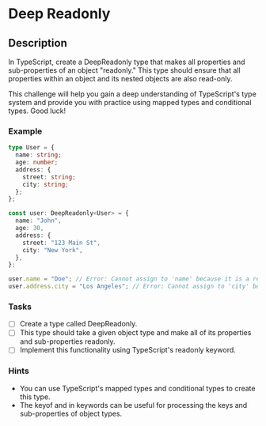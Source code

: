 # Deep Readonly

## Description

In TypeScript, create a DeepReadonly type that makes all properties and sub-properties of an object "readonly." This type should ensure that all properties within an object and its nested objects are also read-only.

This challenge will help you gain a deep understanding of TypeScript's type system and provide you with practice using mapped types and conditional types. Good luck!

### Example

```ts
type User = {
  name: string;
  age: number;
  address: {
    street: string;
    city: string;
  };
};

const user: DeepReadonly<User> = {
  name: "John",
  age: 30,
  address: {
    street: "123 Main St",
    city: "New York",
  },
};

user.name = "Doe"; // Error: Cannot assign to 'name' because it is a read-only property.
user.address.city = "Los Angeles"; // Error: Cannot assign to 'city' because it is a read-only property.
```

### Tasks

- [ ] Create a type called DeepReadonly.
- [ ] This type should take a given object type and make all of its properties and sub-properties readonly.
- [ ] Implement this functionality using TypeScript's readonly keyword.

### Hints

- You can use TypeScript's mapped types and conditional types to create this type.
- The keyof and in keywords can be useful for processing the keys and sub-properties of object types.
